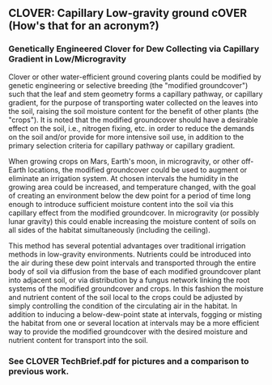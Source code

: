 ## CLOVER: Capillary Low-gravity ground cOVER (How's that for an acronym?)

### Genetically Engineered Clover for Dew Collecting via Capillary Gradient in Low/Microgravity

Clover or other water-efficient ground covering plants could be modified by genetic engineering or selective breeding (the "modified groundcover") such that the leaf and stem geometry forms a capillary pathway, or capillary gradient, for the purpose of transporting water collected on the leaves into the soil, raising the soil moisture content for the benefit of other plants (the "crops"). It is noted that the modified groundcover should have a desirable effect on the soil, i.e., nitrogen fixing, etc. in order to reduce the demands on the soil and/or provide for more intensive soil use, in addition to the primary selection criteria for capillary pathway or capillary gradient. 

When growing crops on Mars, Earth's moon, in microgravity, or other off-Earth locations, the modified groundcover could be used to augment or eliminate an irrigation system. At chosen intervals the humidity in the growing area could be increased, and temperature changed, with the goal of creating an environment below the dew point for a period of time long enough to introduce sufficient moisture content into the soil via this capillary effect from the modified groundcover. In microgravity (or possibly lunar gravity) this could enable increasing the moisture content of soils on all sides of the habitat simultaneously (including the ceiling). 

This method has several potential advantages over traditional irrigation methods in low-gravity environments. Nutrients could be introduced into the air during these dew point intervals and transported through the entire body of soil via diffusion from the base of each modified groundcover plant into adjacent soil, or via distribution by a fungus network linking the root systems of the modified groundcover and crops. In this fashion the moisture and nutrient content of the soil local to the crops could be adjusted by simply controlling the condition of the circulating air in the habitat. In addition to inducing a below-dew-point state at intervals, fogging or misting the habitat from one or several location at intervals may be a more efficient way to provide the modified groundcover with the desired moisture and nutrient content for transport into the soil.

### See CLOVER TechBrief.pdf for pictures and a comparison to previous work.